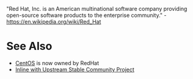 "Red Hat, Inc. is an American multinational software company providing open-source software products to the enterprise community." - <https://en.wikipedia.org/wiki/Red_Hat>

# See Also

- [CentOS](centos) is now owned by RedHat
- [Inline with Upstream Stable Community Project](https://ius.io/)
